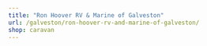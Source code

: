 ```yaml
---
title: "Ron Hoover RV & Marine of Galveston"
url: /galveston/ron-hoover-rv-and-marine-of-galveston/
shop: caravan
---
```

